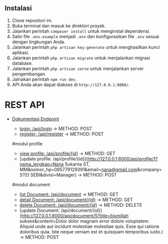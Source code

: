 ## Instalasi

1. Clone repositori ini.
2. Buka terminal dan masuk ke direktori proyek.
3. Jalankan perintah `composer install` untuk menginstal dependensi.
4. Salin file `.env.example` menjadi `.env` dan konfigurasikan file `.env` sesuai dengan lingkungan Anda.
5. Jalankan perintah `php artisan key:generate` untuk menghasilkan kunci aplikasi.
6. Jalankan perintah `php artisan migrate` untuk menjalankan migrasi database.
7. Jalankan perintah `php artisan serve` untuk menjalankan server pengembangan.
8. Jalnakan perintah `npm run dev`.
9. API Anda akan dapat diakses di `http://127.0.0.1:8000/`.

# REST API

-   [Dokumentasi Endpoint](#dokumentasi-endpoint)

    -   [login: /api/login](http://127.0.0.1:8000/api/login?email=puspita@gmail.com&password=password) -> METHOD: POST
    -   [register: /api/register](http://127.0.0.1:8000/api/register?nama_lengkap=Puspita&email=puspita@gmail.com&nomor_hp=085779129390&password=password) -> METHOD: POST

    #modul profile

    -   [view profile: /api/profile/{id}](http://127.0.0.1:8000/api/profile/1) -> METHOD: GET
    -   [update profile: /api/profile/{id}](http://127.0.0.1:8000/api/profile/1?nama_lengkap=Nana Sukarna ST, MM&nomor_hp=085779129391&email=nana@gmail.com&company=STEI SEBI&divisi=Manager) -> METHOD: POST

    #modul document

    -   [list Document: /api/document](http://127.0.0.1:8000/api/document) -> METHOD: GET
    -   [detail Document: /api/document/{id}](http://127.0.0.1:8000/api/document/1) -> METHOD: GET
    -   [delete Document: /api/document/{id}](http://127.0.0.1:8000/api/document/3) -> METHOD: DELETE
    -   [update Document: /api/document/{id}](http://127.0.0.1:8000/api/document/5?title=bismillah sukses&content=Dolor dolor magnam error dolore voluptatem. Aliquid unde aut incidunt molestiae molestiae quis. Esse qui ratione doloribus quia. Iste neque veniam est et quisquam temporibus iusto.) -> METHOD: POST
